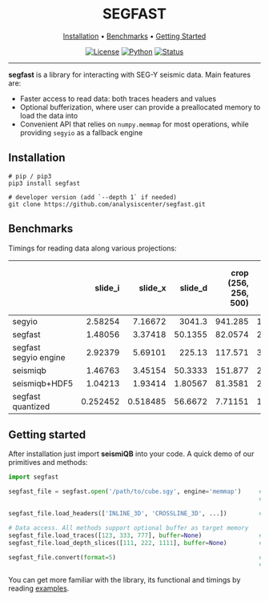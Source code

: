 <div align="center">

# SEGFAST

<a href="#installation">Installation</a> • <a href="#benchmarks">Benchmarks</a> • <a href="#getting-started">Getting Started</a>

[![License](https://img.shields.io/github/license/analysiscenter/batchflow.svg)](https://www.apache.org/licenses/LICENSE-2.0)
[![Python](https://img.shields.io/badge/python-3.8-blue.svg)](https://python.org)
[![Status](https://github.com/analysiscenter/segfast/actions/workflows/status.yml/badge.svg?branch=master&event=push)](https://github.com/analysiscenter/segfast/actions/workflows/status.yml)

</div>

---

**segfast** is a library for interacting with SEG-Y seismic data. Main features are:

* Faster access to read data: both traces headers and values
* Optional bufferization, where user can provide a preallocated memory to load the data into
* Convenient API that relies on `numpy.memmap` for most operations, while providing `segyio` as a fallback engine


## Installation

    # pip / pip3
    pip3 install segfast

    # developer version (add `--depth 1` if needed)
    git clone https://github.com/analysiscenter/segfast.git


## Benchmarks
Timings for reading data along various projections:

|                                |    slide_i |    slide_x |    slide_d |      crop<br/>(256, 256, 500) |    batch<br/>(20, 256, 256, 500)|
|:-------------------------------|-----------:|-----------:|-----------:|------------------------------:|--------------------------------:|
| segyio                         |   2.58254  |   7.16672  | 3041.3     | 941.285                       | 16104.4                         |
| segfast                        |   1.48056  |   3.37418  |   50.1355  |  82.0574                      |  2761.94                        |
| segfast<br/>segyio engine      |   2.92379  |   5.69101  |  225.13    | 117.571                       |  3968.81                        |
| seismiqb                       |   1.46763  |   3.45154  |   50.3333  | 151.877                       |  2738.86                        |
| seismiqb+HDF5                  |   1.04213  |   1.93414  |    1.80567 |  81.3581                      |  2616.83                        |
| segfast <br/>quantized         |   0.252452 |   0.518485 |   56.6672  |   7.71151                     |  1212.74                        |

<!-- ![SlideBenchmarks](https://user-images.githubusercontent.com/26159964/196654661-3ff89a60-c17e-47a5-862f-7f6b814a0df9.png) -->


## Getting started

After installation just import **seismiQB** into your code. A quick demo of our primitives and methods:
```python
import segfast

segfast_file = segfast.open('/path/to/cube.sgy', engine='memmap')     # open file and read some meta info
                                                                      # engine can be `segyio` or `memmap`

segfast_file.load_headers(['INLINE_3D', 'CROSSLINE_3D', ...])         # load requested headers as dataframe

# Data access. All methods support optional buffer as target memory
segfast_file.load_traces([123, 333, 777], buffer=None)                # load traces by their indices
segfast_file.load_depth_slices([111, 222, 1111], buffer=None)         # load depth slices by their indices

segfast_file.convert(format=5)                                        # convert data format to IEEE float32
                                                                      # speeds up operations by a lot

```
You can get more familiar with the library, its functional and timings by reading [examples](examples).
